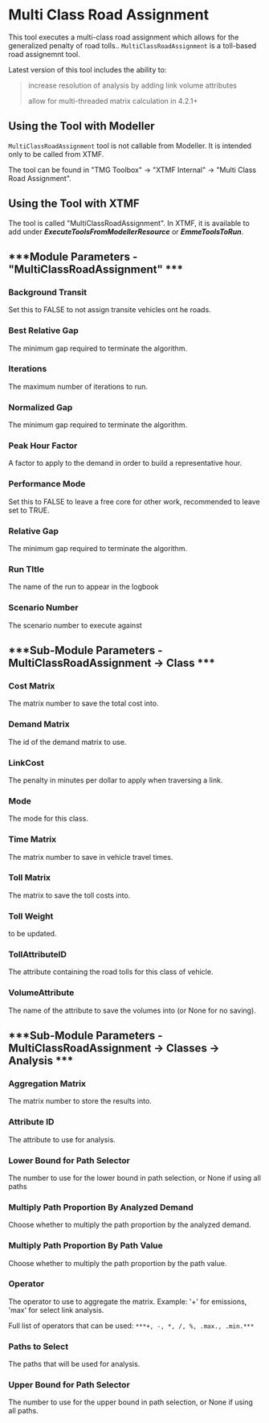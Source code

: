 # **Multi Class Road Assignment**
This tool executes a multi-class road assignment which allows for the generalized penalty of road tolls.. `MultiClassRoadAssignment` is a toll-based road assignemnt tool. 

Latest version of this tool includes the ability to:

>increase resolution of analysis by adding link volume attributes
>
>allow for multi-threaded matrix calculation in 4.2.1+


## **Using the Tool with Modeller**
`MultiClassRoadAssignment` tool is not callable from Modeller. It is intended only to be called from XTMF.

The tool can be found in "TMG Toolbox" -> "XTMF Internal" -> "Multi Class Road Assignment". 


## **Using the Tool with XTMF**
The tool is called "MultiClassRoadAssignment". In XTMF, it is available to add under ***ExecuteToolsFromModellerResource*** or ***EmmeToolsToRun***.

## ***Module Parameters - "MultiClassRoadAssignment" ***

### Background Transit
Set this to FALSE to not assign transite vehicles ont he roads. 

### Best Relative Gap
The minimum gap required to terminate the algorithm.

### Iterations
The maximum number of iterations to run.

### Normalized Gap
The minimum gap required to terminate the algorithm.

### Peak Hour Factor
A factor to apply to the demand in order to build a representative hour.

### Performance Mode
Set this to FALSE to leave a free core for other work, recommended to leave set to TRUE.

### Relative Gap
The minimum gap required to terminate the algorithm. 

### Run TItle
The name of the run to appear in the logbook

### Scenario Number
The scenario number to execute against

## ***Sub-Module Parameters - MultiClassRoadAssignment -> Class ***

### Cost Matrix
The matrix number to save the total cost into. 

### Demand Matrix
The id of the demand matrix to use.

### LinkCost
The penalty in minutes per dollar to apply when traversing a link.

### Mode
The mode for this class. 

### Time Matrix
The matrix number to save in vehicle travel times.

### Toll Matrix
The matrix to save the toll costs into.

### Toll Weight
to be updated. 

### TollAttributeID
The attribute containing the road tolls for this class of vehicle.

### VolumeAttribute
The name of the attribute to save the volumes into (or None for no saving).

## ***Sub-Module Parameters - MultiClassRoadAssignment -> Classes -> Analysis ***

### Aggregation Matrix
The matrix number to store the results into. 

### Attribute ID
The attribute to use for analysis.

### Lower Bound for Path Selector
The number to use for the lower bound in path selection, or None if using all paths

### Multiply Path Proportion By Analyzed Demand
Choose whether to multiply the path proportion by the analyzed demand. 

### Multiply Path Proportion By Path Value
Choose whether to multiply the path proportion by the path value.

### Operator
The operator to use to aggregate the matrix. Example: '+' for emissions, 'max' for select link analysis. 

Full list of operators that can be used: `***+, -, *, /, %, .max., .min.***`

### Paths to Select
The paths that will be used for analysis.

### Upper Bound for Path Selector
The number to use for the upper bound in path selection, or None if using all paths.
